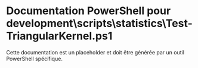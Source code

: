 # Documentation PowerShell pour development\scripts\statistics\Test-TriangularKernel.ps1

Cette documentation est un placeholder et doit être générée par un outil PowerShell spécifique.
